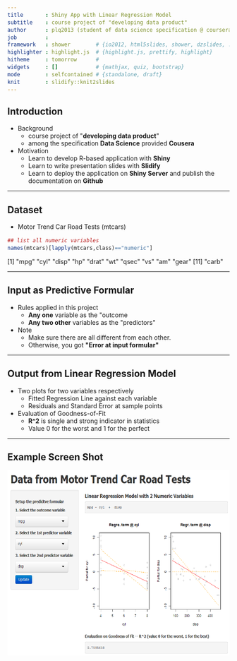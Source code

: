 ```yaml
---
title       : Shiny App with Linear Regression Model
subtitle    : course project of "developing data product"
author      : plq2013 (student of data science specification @ coursera)
job         : 
framework   : shower        # {io2012, html5slides, shower, dzslides, ...}
highlighter : highlight.js  # {highlight.js, prettify, highlight}
hitheme     : tomorrow      # 
widgets     : []            # {mathjax, quiz, bootstrap}
mode        : selfcontained # {standalone, draft}
knit        : slidify::knit2slides
---
```


## Introduction
* Background
  + course project of "__developing data product__"
  + among the specification __Data Science__ provided __Cousera__
* Motivation
  + Learn to develop R-based application with __Shiny__
  + Learn to write presentation slides with __Slidify__
  + Learn to deploy the application on __Shiny Server__ and publish the documentation on __Github__

---
## Dataset
* Motor Trend Car Road Tests (mtcars)

```r
## list all numeric variables
names(mtcars)[lapply(mtcars,class)=="numeric"]
```

 [1] "mpg"  "cyl"  "disp" "hp"   "drat" "wt"   "qsec" "vs"   "am"   "gear"
[11] "carb"

--- 
## Input as Predictive Formular
* Rules applied in this project
  + __Any one__ variable as the "outcome
  + __Any two other__ variables as the "predictors"
* Note
  + Make sure there are all different from each other.
  + Otherwise, you got __"Error at input formular"__

---
## Output from Linear Regression Model
* Two plots for two variables respectively
  + Fitted Regression Line against each variable
  + Residuals and Standard Error at sample points
* Evaluation of Goodness-of-Fit
  + __R^2__ is single and strong indicator in statistics
  + Value 0 for the worst and 1 for the perfect

---
## Example Screen Shot
<img float="right" src="figures/example.PNG" height=420 width=800 alt="example">
